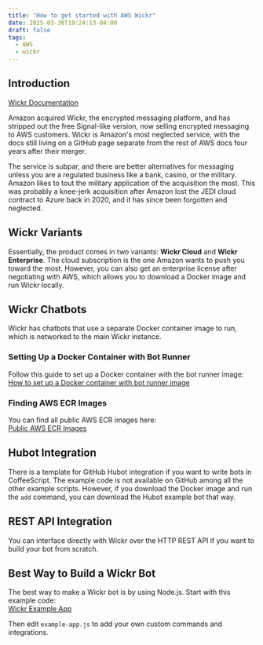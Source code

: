 ```yaml
---
title: "How to get started with AWS Wickr"
date: 2025-03-30T19:24:13-04:00
draft: false
tags:
  - AWS
  - wickr
---
```


## Introduction

[Wickr Documentation](https://wickrinc.github.io/wickrio-docs/)

Amazon acquired Wickr, the encrypted messaging platform, and has stripped out the free Signal-like version, now selling encrypted messaging to AWS customers. Wickr is Amazon's most neglected service, with the docs still living on a GitHub page separate from the rest of AWS docs four years after their merger.

The service is subpar, and there are better alternatives for messaging unless you are a regulated business like a bank, casino, or the military. Amazon likes to tout the military application of the acquisition the most. This was probably a knee-jerk acquisition after Amazon lost the JEDI cloud contract to Azure back in 2020, and it has since been forgotten and neglected.

## Wickr Variants

Essentially, the product comes in two variants: **Wickr Cloud** and **Wickr Enterprise**. The cloud subscription is the one Amazon wants to push you toward the most. However, you can also get an enterprise license after negotiating with AWS, which allows you to download a Docker image and run Wickr locally.

## Wickr Chatbots

Wickr has chatbots that use a separate Docker container image to run, which is networked to the main Wickr instance.

### Setting Up a Docker Container with Bot Runner

Follow this guide to set up a Docker container with the bot runner image:  
[How to set up a Docker container with bot runner image](https://repost.aws/knowledge-center/wickr-ec2-webhook-bot)

### Finding AWS ECR Images

You can find all public AWS ECR images here:  
[Public AWS ECR Images](https://gallery.ecr.aws/search?searchTerm=wickr)

## Hubot Integration

There is a template for GitHub Hubot integration if you want to write bots in CoffeeScript. The example code is not available on GitHub among all the other example scripts. However, if you download the Docker image and run the `add` command, you can download the Hubot example bot that way.

## REST API Integration

You can interface directly with Wickr over the HTTP REST API if you want to build your bot from scratch.

## Best Way to Build a Wickr Bot

The best way to make a Wickr bot is by using Node.js. Start with this example code:  
[Wickr Example App](https://github.com/WickrInc/wickrio-example-app/)

Then edit `example-app.js` to add your own custom commands and integrations.